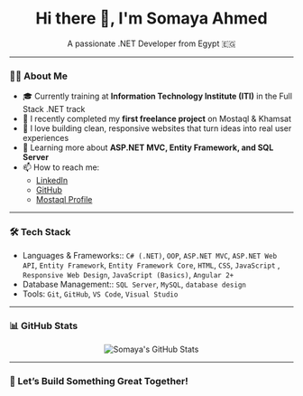 <h1 align="center">Hi there 👋, I'm Somaya Ahmed</h1>

<p align="center">
  A passionate .NET Developer from Egypt 🇪🇬  
</p>

---

### 👩‍💻 About Me

- 🎓 Currently training at **Information Technology Institute (ITI)** in the Full Stack .NET track  
- 💼 I recently completed my **first freelance project** on Mostaql & Khamsat  
- 🚀 I love building clean, responsive websites that turn ideas into real user experiences  
- 🌱 Learning more about **ASP.NET MVC, Entity Framework, and SQL Server**  
- 📫 How to reach me:  
  - [LinkedIn](https://www.linkedin.com/in/somaya-ahmed-1130871b7/)  
  - [GitHub](https://github.com/SomayaAhmed1430)  
  - [Mostaql Profile](https://mostaql.com/u/somaya_ahmed242)  

---

### 🛠️ Tech Stack

- Languages & Frameworks:: `C# (.NET)`, `OOP`, `ASP.NET MVC`, `ASP.NET Web API`, `Entity Framework`, `Entity Framework Core`, `HTML`, `CSS`, `JavaScript` , `Responsive Web Design`, `JavaScript (Basics)`, `Angular 2+`  
- Database Management:: `SQL Server`, `MySQL`, `database design`  
- Tools: `Git`, `GitHub`, `VS Code`, `Visual Studio`

---

### 📊 GitHub Stats

<p align="center">
  <img src="https://github-readme-stats.vercel.app/api?username=SomayaAhmed1430&show_icons=true&theme=radical" alt="Somaya's GitHub Stats"/>
</p>

---

### 🤝 Let’s Build Something Great Together!

